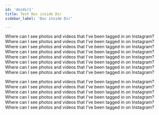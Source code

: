 ```yaml
---
id: 'docdir1'
title: Test Doc inside Dir
sidebar_label: 'Doc inside Dir'

---
```

Where can I see photos and videos that I've been tagged in on Instagram?Where can I see photos and videos that I've been tagged in on Instagram?Where can I see photos and videos that I've been tagged in on Instagram?Where can I see photos and videos that I've been tagged in on Instagram?Where can I see photos and videos that I've been tagged in on Instagram?Where can I see photos and videos that I've been tagged in on Instagram?Where can I see photos and videos that I've been tagged in on Instagram?Where can I see photos and videos that I've been tagged in on Instagram?

Where can I see photos and videos that I've been tagged in on Instagram?Where can I see photos and videos that I've been tagged in on Instagram?Where can I see photos and videos that I've been tagged in on Instagram?Where can I see photos and videos that I've been tagged in on Instagram?Where can I see photos and videos that I've been tagged in on Instagram?Where can I see photos and videos that I've been tagged in on Instagram?